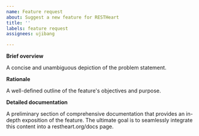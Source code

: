 ```yaml
---
name: Feature request
about: Suggest a new feature for RESTHeart
title: ''
labels: feature request
assignees: ujibang

---
```


**Brief overview**

A concise and unambiguous depiction of the problem statement.

**Rationale**

A well-defined outline of the feature's objectives and purpose.

**Detailed documentation**

A preliminary section of comprehensive documentation that provides an in-depth exposition of the feature. The ultimate goal is to seamlessly integrate this content into a restheart.org/docs page.
